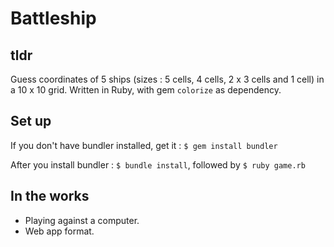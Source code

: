 # Battleship

## tldr
Guess coordinates of 5 ships (sizes : 5 cells, 4 cells, 2 x 3 cells and 1 cell) in a 10 x 10 grid. Written in Ruby, with gem `colorize` as dependency.

## Set up
If you don't have bundler installed, get it : `$ gem install bundler`

After you install bundler : `$ bundle install`, followed by `$ ruby game.rb`

## In the works

- Playing against a computer.
- Web app format.
